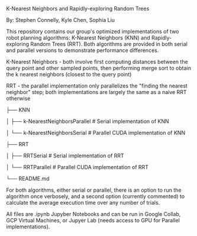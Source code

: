 K-Nearest Neighbors and Rapidly-exploring Random Trees

By: Stephen Connelly, Kyle Chen, Sophia Liu

This repository contains our group's optimized implementations of two robot planning algorithms: K-Nearest Neighbors (KNN) and Rapidly-exploring Random Trees (RRT). Both algorithms are provided in both serial and parallel versions to demonstrate performance differences.

K-Nearest Neighbors - both involve first computing distances between the query point and other sampled points, then performing merge sort to obtain the k nearest neighbors (closest to the query point)

RRT - the parallel implementation only parallelizes the "finding the nearest neighbor" step; both implementations are largely the same as a naive RRT otherwise

├── KNN

│   ├── k-NearestNeighborsParallel    # Serial implementation of KNN

│   └── k-NearestNeighborsSerial      # Parallel CUDA implementation of KNN

├── RRT

│   ├── RRTSerial    # Serial implementation of RRT

│   └── RRTParallel  # Parallel CUDA implementation of RRT

└── README.md

For both algorithms, either serial or parallel, there is an option to run the algorithm once verbosely, and a second option (currently commented) to calculate the average execution time over any number of trials.

All files are .ipynb Jupyber Notebooks and can be run in Google Collab, GCP Virtual Machines, or Jupyer Lab (needs access to GPU for Parallel implementations).

